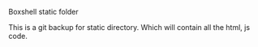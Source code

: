 Boxshell static folder

This is a git backup for static directory. Which will contain all the html, js code.
